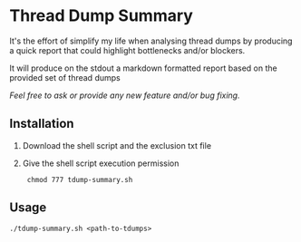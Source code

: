 # Thread Dump Summary

It's the effort of simplify my life when analysing thread dumps by
producing a quick report that could highlight bottlenecks and/or
blockers.

It will produce on the stdout a markdown formatted report based on the
provided set of thread dumps

_Feel free to ask or provide any new feature and/or bug fixing._

## Installation

1. Download the shell script and the exclusion txt file
2. Give the shell script execution permission

        chmod 777 tdump-summary.sh

## Usage

    ./tdump-summary.sh <path-to-tdumps>

